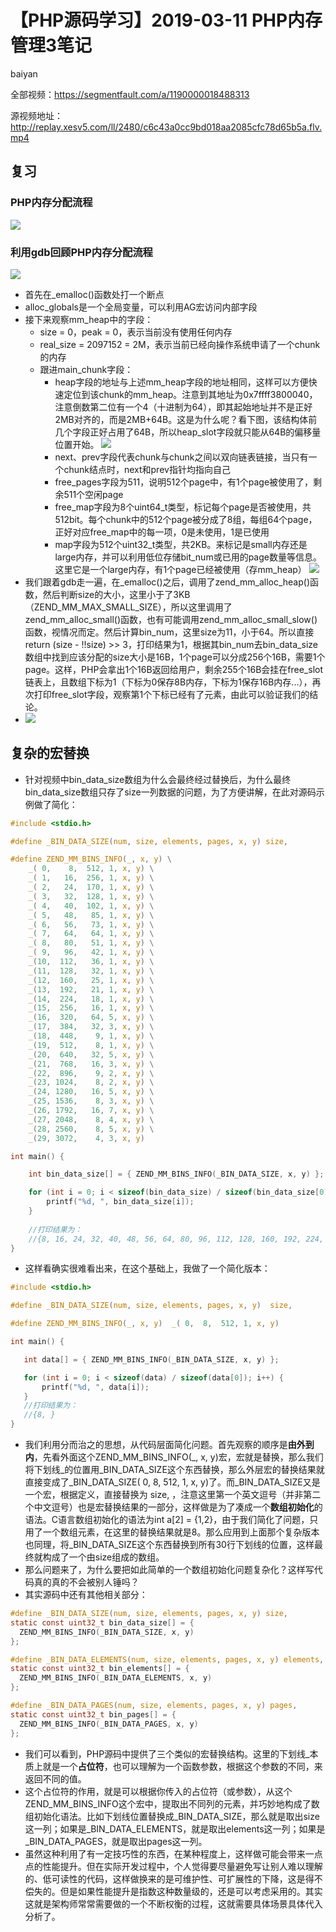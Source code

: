 # **【PHP源码学习】2019-03-11 PHP内存管理3笔记**
baiyan

全部视频：https://segmentfault.com/a/1190000018488313

源视频地址：http://replay.xesv5.com/ll/2480/c6c43a0cc9bd018aa2085cfc78d65b5a.flv.mp4

## 复习
### PHP内存分配流程
![](http://pq370w15r.bkt.clouddn.com/notebook/2019/4/19/1555663981652.png)
### 利用gdb回顾PHP内存分配流程
![](http://pq370w15r.bkt.clouddn.com/notebook/2019/4/19/1555666908321.png)
 - 首先在_emalloc()函数处打一个断点
 - alloc_globals是一个全局变量，可以利用AG宏访问内部字段
 - 接下来观察mm_heap中的字段： 
    - size = 0，peak = 0，表示当前没有使用任何内存
    - real_size = 2097152 = 2M，表示当前已经向操作系统申请了一个chunk的内存
	- 跟进main_chunk字段：
	   - heap字段的地址与上述mm_heap字段的地址相同，这样可以方便快速定位到该chunk的mm_heap。注意到其地址为0x7ffff3800040，注意倒数第二位有一个4（十进制为64），即其起始地址并不是正好2MB对齐的，而是2MB+64B。这是为什么呢？看下图，该结构体前几个字段正好占用了64B，所以heap_slot字段就只能从64B的偏移量位置开始。
![](http://pq370w15r.bkt.clouddn.com/notebook/2019/4/19/1555666460892.png)
	   - next、prev字段代表chunk与chunk之间以双向链表链接，当只有一个chunk结点时，next和prev指针均指向自己
	   - free_pages字段为511，说明512个page中，有1个page被使用了，剩余511个空闲page
	   - free_map字段为8个uint64_t类型，标记每个page是否被使用，共512bit。每个chunk中的512个page被分成了8组，每组64个page，正好对应free_map中的每一项，0是未使用，1是已使用
	   - map字段为512个uint32_t类型，共2KB。来标记是small内存还是large内存，并可以利用低位存储bit_num或已用的page数量等信息。这里它是一个large内存，有1个page已经被使用（存mm_heap）
![](http://pq370w15r.bkt.clouddn.com/notebook/2019/4/19/1555673383217.png)
 - 我们跟着gdb走一遍，在_emalloc()之后，调用了zend_mm_alloc_heap()函数，然后判断size的大小，这里小于了3KB（ZEND_MM_MAX_SMALL_SIZE），所以这里调用了zend_mm_alloc_small()函数，也有可能调用zend_mm_alloc_small_slow()函数，视情况而定。然后计算bin_num，这里size为11，小于64。所以直接return (size - !!size) >> 3，打印结果为1，根据其bin_num去bin_data_size数组中找到应该分配的size大小是16B，1个page可以分成256个16B，需要1个page。这样，PHP会拿出1个16B返回给用户，剩余255个16B会挂在free_slot链表上，且数组下标为1（下标为0保存8B内存，下标为1保存16B内存...），再次打印free_slot字段，观察第1个下标已经有了元素，由此可以验证我们的结论。
 - ![](http://pq370w15r.bkt.clouddn.com/notebook/2019/4/19/1555674009360.png)
## 复杂的宏替换
 - 针对视频中bin_data_size数组为什么会最终经过替换后，为什么最终bin_data_size数组只存了size一列数据的问题，为了方便讲解，在此对源码示例做了简化：
```c
#include <stdio.h>

#define _BIN_DATA_SIZE(num, size, elements, pages, x, y) size,

#define ZEND_MM_BINS_INFO(_, x, y) \
    _( 0,    8,  512, 1, x, y) \
    _( 1,   16,  256, 1, x, y) \
    _( 2,   24,  170, 1, x, y) \
    _( 3,   32,  128, 1, x, y) \
    _( 4,   40,  102, 1, x, y) \
    _( 5,   48,   85, 1, x, y) \
    _( 6,   56,   73, 1, x, y) \
    _( 7,   64,   64, 1, x, y) \
    _( 8,   80,   51, 1, x, y) \
    _( 9,   96,   42, 1, x, y) \
    _(10,  112,   36, 1, x, y) \
    _(11,  128,   32, 1, x, y) \
    _(12,  160,   25, 1, x, y) \
    _(13,  192,   21, 1, x, y) \
    _(14,  224,   18, 1, x, y) \
    _(15,  256,   16, 1, x, y) \
    _(16,  320,   64, 5, x, y) \
    _(17,  384,   32, 3, x, y) \
    _(18,  448,    9, 1, x, y) \
    _(19,  512,    8, 1, x, y) \
    _(20,  640,   32, 5, x, y) \
    _(21,  768,   16, 3, x, y) \
    _(22,  896,    9, 2, x, y) \
    _(23, 1024,    8, 2, x, y) \
    _(24, 1280,   16, 5, x, y) \
    _(25, 1536,    8, 3, x, y) \
    _(26, 1792,   16, 7, x, y) \
    _(27, 2048,    8, 4, x, y) \
    _(28, 2560,    8, 5, x, y) \
    _(29, 3072,    4, 3, x, y)

int main() {

    int bin_data_size[] = { ZEND_MM_BINS_INFO(_BIN_DATA_SIZE, x, y) };

    for (int i = 0; i < sizeof(bin_data_size) / sizeof(bin_data_size[0]); i++) {
        printf("%d, ", bin_data_size[i]);
    }
    
    //打印结果为：
    //{8, 16, 24, 32, 40, 48, 56, 64, 80, 96, 112, 128, 160, 192, 224, 256, 320, 384, 448, 512, 640, 768, 896, 1024, 1280, 1536, 1792, 2048, 2560, 3072}
}
```
 - 这样看确实很难看出来，在这个基础上，我做了一个简化版本：
 ```c
 #include <stdio.h>

#define _BIN_DATA_SIZE(num, size, elements, pages, x, y)  size,

#define ZEND_MM_BINS_INFO(_, x, y)  _( 0,  8,  512, 1, x, y)

int main() {

    int data[] = { ZEND_MM_BINS_INFO(_BIN_DATA_SIZE, x, y) };

    for (int i = 0; i < sizeof(data) / sizeof(data[0]); i++) {
        printf("%d, ", data[i]);
    }
    //打印结果为：
    //{8, }
}
 ```
  - 我们利用分而治之的思想，从代码层面简化问题。首先观察的顺序是**由外到内**，先看外面这个ZEND_MM_BINS_INFO(\_, x, y)宏，宏就是替换，那么我们将下划线_的位置用_BIN_DATA_SIZE这个东西替换，那么外层宏的替换结果就直接变成了_BIN_DATA_SIZE( 0, 8, 512, 1, x, y)了。而_BIN_DATA_SIZE又是一个宏，根据定义，直接替换为 size,   ，注意这里第一个英文逗号（并非第二个中文逗号）也是宏替换结果的一部分，这样做是为了凑成一个**数组初始化**的语法。C语言数组初始化的语法为int a[2] = {1,2}，由于我们简化了问题，只用了一个数组元素，在这里的替换结果就是8。那么应用到上面那个复杂版本也同理，将_BIN_DATA_SIZE这个东西替换到所有30行下划线的位置，这样最终就构成了一个由size组成的数组。
  - 那么问题来了，为什么要把如此简单的一个数组初始化问题复杂化？这样写代码真的真的不会被别人锤吗？
  - 其实源码中还有其他相关部分：
```c
#define _BIN_DATA_SIZE(num, size, elements, pages, x, y) size,
static const uint32_t bin_data_size[] = {
  ZEND_MM_BINS_INFO(_BIN_DATA_SIZE, x, y)
};

#define _BIN_DATA_ELEMENTS(num, size, elements, pages, x, y) elements,
static const uint32_t bin_elements[] = {
  ZEND_MM_BINS_INFO(_BIN_DATA_ELEMENTS, x, y)
};

#define _BIN_DATA_PAGES(num, size, elements, pages, x, y) pages,
static const uint32_t bin_pages[] = {
  ZEND_MM_BINS_INFO(_BIN_DATA_PAGES, x, y)
};
```
 - 我们可以看到，PHP源码中提供了三个类似的宏替换结构。这里的下划线_本质上就是一个**占位符**，也可以理解为一个函数参数，根据这个参数的不同，来返回不同的值。
 - 这个占位符的作用，就是可以根据你传入的占位符（或参数），从这个ZEND_MM_BINS_INFO这个宏中，提取出不同列的元素，并巧妙地构成了数组初始化语法。比如下划线位置替换成_BIN_DATA_SIZE，那么就是取出size这一列；如果是_BIN_DATA_ELEMENTS，就是取出elements这一列；如果是_BIN_DATA_PAGES，就是取出pages这一列。
 - 虽然这种利用了有一定技巧性的东西，在某种程度上，这样做可能会带来一点点的性能提升。但在实际开发过程中，个人觉得要尽量避免写让别人难以理解的、低可读性的代码，这样做换来的是可维护性、可扩展性的下降，这是得不偿失的。但是如果性能提升是指数这种数量级的，还是可以考虑采用的。其实这就是架构师常常需要做的一个不断权衡的过程，这就需要具体场景具体代入分析了。
